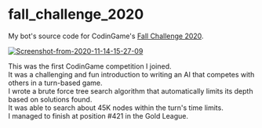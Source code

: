 # fall_challenge_2020
My bot's source code for CodinGame's [Fall Challenge 2020](https://www.codingame.com/contests/fall-challenge-2020).

<a href="https://ibb.co/Wpckr89"><img src="https://i.ibb.co/YTtc5n9/Screenshot-from-2020-11-14-15-27-09.png" alt="Screenshot-from-2020-11-14-15-27-09" border="0"></a>

<p>
This was the first CodinGame competition I joined. <br>
It was a challenging and fun introduction to writing an AI that competes with others in a turn-based game. <br>
I wrote a brute force tree search algorithm that automatically limits its depth based on solutions found. <br>
It was able to search about 45K nodes within the turn's time limits. <br>
I managed to finish at position #421 in the Gold League. </p>
